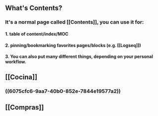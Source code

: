 ## What's **Contents**?
### It's a normal page called [[Contents]], you can use it for:
#### 1. table of content/index/MOC
#### 2. pinning/bookmarking favorites pages/blocks (e.g. [[Logseq]])
#### 3. You can also put many different things, depending on your personal workflow.
## [[Cocina]]
### ((6075cfc6-9aa7-40b0-852e-7844e19577a2))
## [[Compras]]
